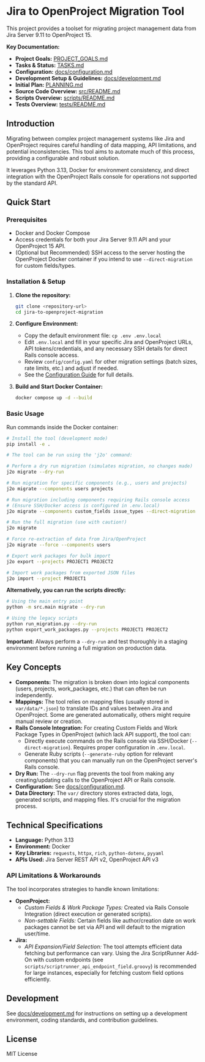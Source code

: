 # Jira to OpenProject Migration Tool

This project provides a toolset for migrating project management data from Jira Server 9.11 to OpenProject 15.

**Key Documentation:**

*   **Project Goals:** [PROJECT_GOALS.md](PROJECT_GOALS.md)
*   **Tasks & Status:** [TASKS.md](TASKS.md)
*   **Configuration:** [docs/configuration.md](docs/configuration.md)
*   **Development Setup & Guidelines:** [docs/development.md](docs/development.md)
*   **Initial Plan:** [PLANNING.md](PLANNING.md)
*   **Source Code Overview:** [src/README.md](src/README.md)
*   **Scripts Overview:** [scripts/README.md](scripts/README.md)
*   **Tests Overview:** [tests/README.md](tests/README.md)

## Introduction

Migrating between complex project management systems like Jira and OpenProject requires careful handling of data mapping, API limitations, and potential inconsistencies. This tool aims to automate much of this process, providing a configurable and robust solution.

It leverages Python 3.13, Docker for environment consistency, and direct integration with the OpenProject Rails console for operations not supported by the standard API.

## Quick Start

### Prerequisites

*   Docker and Docker Compose
*   Access credentials for both your Jira Server 9.11 API and your OpenProject 15 API.
*   (Optional but Recommended) SSH access to the server hosting the OpenProject Docker container if you intend to use `--direct-migration` for custom fields/types.

### Installation & Setup

1.  **Clone the repository:**
    ```bash
    git clone <repository-url>
    cd jira-to-openproject-migration
    ```

2.  **Configure Environment:**
    *   Copy the default environment file: `cp .env .env.local`
    *   Edit `.env.local` and fill in your specific Jira and OpenProject URLs, API tokens/credentials, and any necessary SSH details for direct Rails console access.
    *   Review `config/config.yaml` for other migration settings (batch sizes, rate limits, etc.) and adjust if needed.
    *   See the [Configuration Guide](docs/configuration.md) for full details.

3.  **Build and Start Docker Container:**
    ```bash
    docker compose up -d --build
    ```

### Basic Usage

Run commands inside the Docker container:

```bash
# Install the tool (development mode)
pip install -e .

# The tool can be run using the 'j2o' command:

# Perform a dry run migration (simulates migration, no changes made)
j2o migrate --dry-run

# Run migration for specific components (e.g., users and projects)
j2o migrate --components users projects

# Run migration including components requiring Rails console access
# (Ensure SSH/Docker access is configured in .env.local)
j2o migrate --components custom_fields issue_types --direct-migration

# Run the full migration (use with caution!)
j2o migrate

# Force re-extraction of data from Jira/OpenProject
j2o migrate --force --components users

# Export work packages for bulk import
j2o export --projects PROJECT1 PROJECT2

# Import work packages from exported JSON files
j2o import --project PROJECT1
```

**Alternatively, you can run the scripts directly:**

```bash
# Using the main entry point
python -m src.main migrate --dry-run

# Using the legacy scripts
python run_migration.py --dry-run
python export_work_packages.py --projects PROJECT1 PROJECT2
```

**Important:** Always perform a `--dry-run` and test thoroughly in a staging environment before running a full migration on production data.

## Key Concepts

*   **Components:** The migration is broken down into logical components (users, projects, work_packages, etc.) that can often be run independently.
*   **Mappings:** The tool relies on mapping files (usually stored in `var/data/*.json`) to translate IDs and values between Jira and OpenProject. Some are generated automatically, others might require manual review or creation.
*   **Rails Console Integration:** For creating Custom Fields and Work Package Types in OpenProject (which lack API support), the tool can:
    *   Directly execute commands on the Rails console via SSH/Docker (`--direct-migration`). Requires proper configuration in `.env.local`.
    *   Generate Ruby scripts (`--generate-ruby` option for relevant components) that you can manually run on the OpenProject server's Rails console.
*   **Dry Run:** The `--dry-run` flag prevents the tool from making any creating/updating calls to the OpenProject API or Rails console.
*   **Configuration:** See [docs/configuration.md](docs/configuration.md).
*   **Data Directory:** The `var/` directory stores extracted data, logs, generated scripts, and mapping files. It's crucial for the migration process.

## Technical Specifications

*   **Language:** Python 3.13
*   **Environment:** Docker
*   **Key Libraries:** `requests`, `httpx`, `rich`, `python-dotenv`, `pyyaml`
*   **APIs Used:** Jira Server REST API v2, OpenProject API v3

### API Limitations & Workarounds

The tool incorporates strategies to handle known limitations:

*   **OpenProject:**
    *   *Custom Fields & Work Package Types:* Created via Rails Console Integration (direct execution or generated scripts).
    *   *Non-settable Fields:* Certain fields like author/creation date on work packages cannot be set via API and will default to the migration user/time.
*   **Jira:**
    *   *API Expansion/Field Selection:* The tool attempts efficient data fetching but performance can vary. Using the Jira ScriptRunner Add-On with custom endpoints (see `scripts/scriptrunner_api_endpoint_field.groovy`) is recommended for large instances, especially for fetching custom field options efficiently.

## Development

See [docs/development.md](docs/development.md) for instructions on setting up a development environment, coding standards, and contribution guidelines.

## License

MIT License
